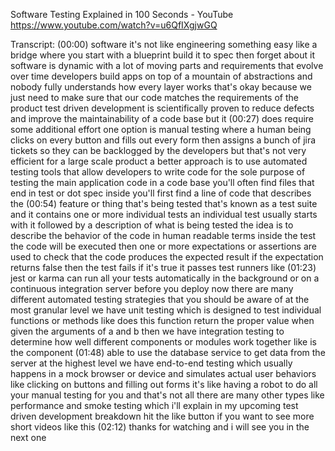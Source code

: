 Software Testing Explained in 100 Seconds - YouTube
https://www.youtube.com/watch?v=u6QfIXgjwGQ

Transcript:
(00:00) software it's not like engineering something easy like a bridge where you start with a blueprint build it to spec then forget about it software is dynamic with a lot of moving parts and requirements that evolve over time developers build apps on top of a mountain of abstractions and nobody fully understands how every layer works that's okay because we just need to make sure that our code matches the requirements of the product test driven development is scientifically proven to reduce defects and improve the maintainability of a code base but it
(00:27) does require some additional effort one option is manual testing where a human being clicks on every button and fills out every form then assigns a bunch of jira tickets so they can be backlogged by the developers but that's not very efficient for a large scale product a better approach is to use automated testing tools that allow developers to write code for the sole purpose of testing the main application code in a code base you'll often find files that end in test or dot spec inside you'll first find a line of code that describes the
(00:54) feature or thing that's being tested that's known as a test suite and it contains one or more individual tests an individual test usually starts with it followed by a description of what is being tested the idea is to describe the behavior of the code in human readable terms inside the test the code will be executed then one or more expectations or assertions are used to check that the code produces the expected result if the expectation returns false then the test fails if it's true it passes test runners like
(01:23) jest or karma can run all your tests automatically in the background or on a continuous integration server before you deploy now there are many different automated testing strategies that you should be aware of at the most granular level we have unit testing which is designed to test individual functions or methods like does this function return the proper value when given the arguments of a and b then we have integration testing to determine how well different components or modules work together like is the component
(01:48) able to use the database service to get data from the server at the highest level we have end-to-end testing which usually happens in a mock browser or device and simulates actual user behaviors like clicking on buttons and filling out forms it's like having a robot to do all your manual testing for you and that's not all there are many other types like performance and smoke testing which i'll explain in my upcoming test driven development breakdown hit the like button if you want to see more short videos like this
(02:12) thanks for watching and i will see you in the next one